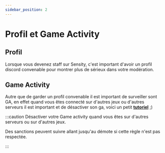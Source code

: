 ```yaml
---
sidebar_position: 2
---
```

# Profil et Game Activity
## Profil


Lorsque vous devenez staff sur Sensity, c'est important d'avoir un profil discord convenable pour montrer plus de sérieux dans votre modération.





## Game Activity 


Autre que de garder un profil convenable il est important de surveiller sont GA, en effet quand vous êtes connecté sur d'autres jeux ou d'autres serveurs il est important et de désactiver son ga, voici un petit **[tutoriel](https://www.youtube.com/watch?v=oXYsd_P0BMc&ab_channel=NicolasSensity)**  ;)  




:::caution  Désactiver votre Game activity quand vous êtes sur d'autres serveurs ou sur d'autres jeux. 


Des sanctions peuvent suivre allant jusqu'au démote si cette règle n'est pas respectée.

:::